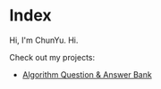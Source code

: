 # Index

Hi, I'm ChunYu. Hi.

Check out my projects:

* [Algorithm Question & Answer Bank](https://github.com/shichunyu/shichunyu.github.io/tree/master/Algorithms)


